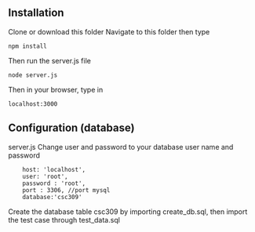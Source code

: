 ## Installation
Clone or download this folder 
Navigate to this folder then type

	npm install

Then run the server.js file 

	node server.js
	
Then in your browser, type in 

	localhost:3000
	
## Configuration (database)
server.js Change user and password to your database user name and password

        host: 'localhost',
        user: 'root',
        password : 'root',
        port : 3306, //port mysql
        database:'csc309'	
	
Create the database table csc309 by importing create_db.sql, then import the test case through test_data.sql
